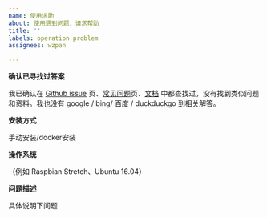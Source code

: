 ```yaml
---
name: 使用求助
about: 使用遇到问题，请求帮助
title: ''
labels: operation problem
assignees: wzpan

---
```


**确认已寻找过答案**

我已确认在 [Github issue](https://github.com/wzpan/wukong-robot/issues) 页、[常见问题](https://github.com/wzpan/wukong-robot/wiki/troubleshooting)页、[文档](http://wukong.hahack.com) 中都查找过，没有找到类似问题和资料。我也没有 google / bing/ 百度 / duckduckgo 到相关解答。

**安装方式**

手动安装/docker安装

**操作系统**

（例如 Raspbian Stretch、Ubuntu 16.04）

**问题描述**

具体说明下问题
